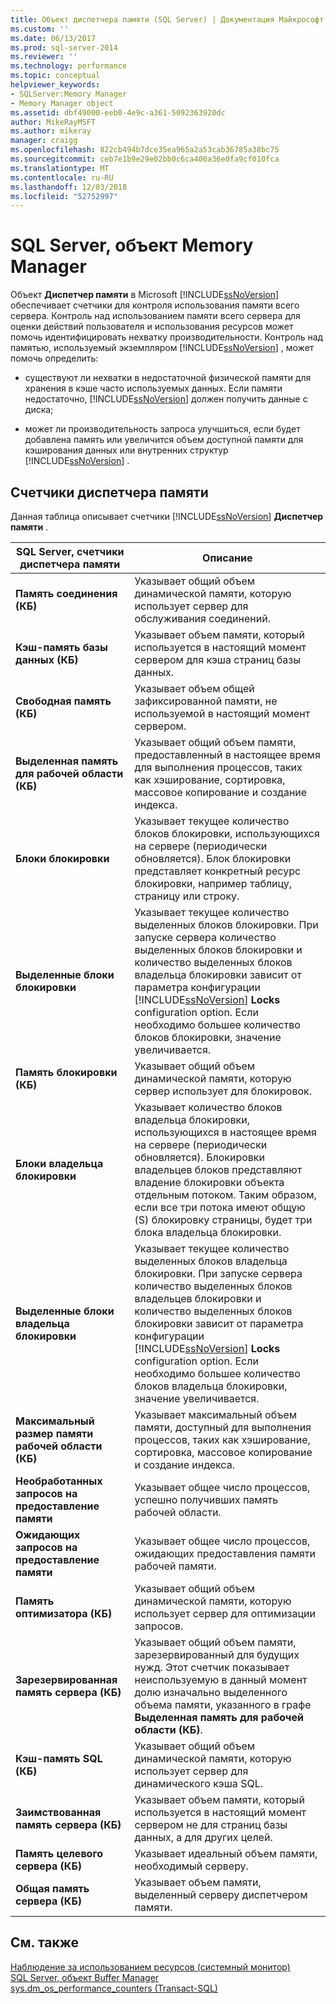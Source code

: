 ```yaml
---
title: Объект диспетчера памяти (SQL Server) | Документация Майкрософт
ms.custom: ''
ms.date: 06/13/2017
ms.prod: sql-server-2014
ms.reviewer: ''
ms.technology: performance
ms.topic: conceptual
helpviewer_keywords:
- SQLServer:Memory Manager
- Memory Manager object
ms.assetid: dbf49000-eeb0-4e9c-a361-5092363920dc
author: MikeRayMSFT
ms.author: mikeray
manager: craigg
ms.openlocfilehash: 822cb494b7dce35ea965a2a53cab36785a38bc75
ms.sourcegitcommit: ceb7e1b9e29e02bb0c6ca400a36e0fa9cf010fca
ms.translationtype: MT
ms.contentlocale: ru-RU
ms.lasthandoff: 12/03/2018
ms.locfileid: "52752997"
---
```

# <a name="sql-server-memory-manager-object"></a>SQL Server, объект Memory Manager
  Объект **Диспетчер памяти** в Microsoft [!INCLUDE[ssNoVersion](../../includes/ssnoversion-md.md)] обеспечивает счетчики для контроля использования памяти всего сервера. Контроль над использованием памяти всего сервера для оценки действий пользователя и использования ресурсов может помочь идентифицировать нехватку производительности. Контроль над памятью, используемый экземпляром [!INCLUDE[ssNoVersion](../../includes/ssnoversion-md.md)] , может помочь определить:  
  
-   существуют ли нехватки в недостаточной физической памяти для хранения в кэше часто используемых данных. Если памяти недостаточно, [!INCLUDE[ssNoVersion](../../includes/ssnoversion-md.md)] должен получить данные с диска;  
  
-   может ли производительность запроса улучшиться, если будет добавлена память или увеличится объем доступной памяти для кэширования данных или внутренних структур [!INCLUDE[ssNoVersion](../../includes/ssnoversion-md.md)] .  
  
## <a name="memory-manager-counters"></a>Счетчики диспетчера памяти  
 Данная таблица описывает счетчики [!INCLUDE[ssNoVersion](../../includes/ssnoversion-md.md)] **Диспетчер памяти** .  
  
|SQL Server, счетчики диспетчера памяти|Описание|  
|----------------------------------------|-----------------|  
|**Память соединения (КБ)**|Указывает общий объем динамической памяти, которую использует сервер для обслуживания соединений.|  
|**Кэш-память базы данных (КБ)**|Указывает объем памяти, который используется в настоящий момент сервером для кэша страниц базы данных.|  
|**Свободная память (КБ)**|Указывает объем общей зафиксированной памяти, не используемой в настоящий момент сервером.|  
|**Выделенная память для рабочей области (КБ)**|Указывает общий объем памяти, предоставленный в настоящее время для выполнения процессов, таких как хэширование, сортировка, массовое копирование и создание индекса.|  
|**Блоки блокировки**|Указывает текущее количество блоков блокировки, использующихся на сервере (периодически обновляется). Блок блокировки представляет конкретный ресурс блокировки, например таблицу, страницу или строку.|  
|**Выделенные блоки блокировки**|Указывает текущее количество выделенных блоков блокировки. При запуске сервера количество выделенных блоков блокировки и количество выделенных блоков владельца блокировки зависит от параметра конфигурации [!INCLUDE[ssNoVersion](../../includes/ssnoversion-md.md)] **Locks** configuration option. Если необходимо большее количество блоков блокировки, значение увеличивается.|  
|**Память блокировки (КБ)**|Указывает общий объем динамической памяти, которую сервер использует для блокировок.|  
|**Блоки владельца блокировки**|Указывает количество блоков владельца блокировки, использующихся в настоящее время на сервере (периодически обновляется). Блокировки владельцев блоков представляют владение блокировки объекта отдельным потоком. Таким образом, если все три потока имеют общую (S) блокировку страницы, будет три блока владельца блокировки.|  
|**Выделенные блоки владельца блокировки**|Указывает текущее количество выделенных блоков владельца блокировки. При запуске сервера количество выделенных блоков владельцев блокировки и количество выделенных блоков блокировки зависит от параметра конфигурации [!INCLUDE[ssNoVersion](../../includes/ssnoversion-md.md)] **Locks** configuration option. Если необходимо большее количество блоков владельца блокировки, значение увеличивается.|  
|**Максимальный размер памяти рабочей области (КБ)**|Указывает максимальный объем памяти, доступный для выполнения процессов, таких как хэширование, сортировка, массовое копирование и создание индекса.|  
|**Необработанных запросов на предоставление памяти**|Указывает общее число процессов, успешно получивших память рабочей области.|  
|**Ожидающих запросов на предоставление памяти**|Указывает общее число процессов, ожидающих предоставления памяти рабочей памяти.|  
|**Память оптимизатора (КБ)**|Указывает общий объем динамической памяти, которую использует сервер для оптимизации запросов.|  
|**Зарезервированная память сервера (КБ)**|Указывает общий объем памяти, зарезервированный для будущих нужд. Этот счетчик показывает неиспользуемую в данный момент долю изначально выделенного объема памяти, указанного в графе **Выделенная память для рабочей области (КБ)**.|  
|**Кэш-память SQL (КБ)**|Указывает общий объем динамической памяти, которую использует сервер для динамического кэша SQL.|  
|**Заимствованная память сервера (КБ)**|Указывает объем памяти, который используется в настоящий момент сервером не для страниц базы данных, а для других целей.|  
|**Память целевого сервера (КБ)**|Указывает идеальный объем памяти, необходимый серверу.|  
|**Общая память сервера (КБ)**|Указывает объем памяти, выделенный серверу диспетчером памяти.|  
  
## <a name="see-also"></a>См. также  
 [Наблюдение за использованием ресурсов (системный монитор)](monitor-resource-usage-system-monitor.md)   
 [SQL Server, объект Buffer Manager](sql-server-buffer-manager-object.md)   
 [sys.dm_os_performance_counters (Transact-SQL)](/sql/relational-databases/system-dynamic-management-views/sys-dm-os-performance-counters-transact-sql)  
  
  

